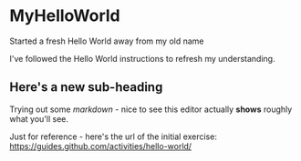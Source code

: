 # MyHelloWorld
Started a fresh Hello World away from my old name

I've followed the Hello World instructions to refresh my understanding. 

## Here's a new sub-heading
Trying out some *markdown* - nice to see this editor actually **shows** roughly what you'll see.

Just for reference - here's the url of the initial exercise: https://guides.github.com/activities/hello-world/
